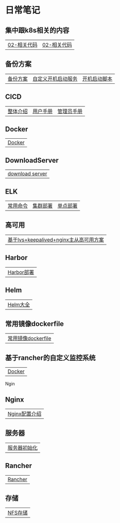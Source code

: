# 日常笔记

## 集中跟k8s相关的内容

<table border="0">
    <tr>
        <td><a href="ansible/readme.md">02-相关代码</a></td>
        <td><a href="ansible/readme.md">02-相关代码</a></td>
    </tr>
</table>

## 备份方案

<table border="0">
    <tr>
        <td><a href="backup/备份方案.md">备份方案</a></td>
        <td><a href="backup/自定义开机启动服务.md">自定义开机启动服务</a></td>
        <td><a href="backup/开机启动脚本.md">开机启动脚本</a></td>
    </tr>
</table>

## CICD

<table border="0">
    <tr>
    <td><a href="cicd/readme.md">整体介绍</a></td>
        <td><a href="cicd/guide/用户手册">用户手册</a></td>
        <td><a href="cicd/guide/管理员手册">管理员手册</a></td>
    </tr>
</table>


## Docker

<table border="0">
    <tr>
        <td><a href="docker">Docker</a></td>
    </tr>
</table>

## DownloadServer

<table border="0">
    <tr>
        <td><a href="downloadserver/readme.md">download server</a></td>
    </tr>
</table>


## ELK

<table border="0">
    <tr>
        <td><a href="elk/常用命令.md">常用命令</a></td>
        <td><a href="elk/multi-deploy.md">集群部署</a></td>
        <td><a href="elk/single-deploy.md">单点部署</a></td>
    </tr>
</table>

## 高可用

<table border="0">
    <tr>
        <td><a href="ha-design/lvs-keepalived-nginx(web).md">基于lvs+keepalived+nginx主从高可用方案</a></td>
    </tr>
</table>

## Harbor

<table border="0">
    <tr>
        <td><a href="harbor/readme.md">Harbor部署</a></td>
    </tr>
</table>

## Helm

<table border="0">
    <tr>
        <td><a href="helm">Helm大全</a></td>
    </tr>
</table>

## 常用镜像dockerfile

<table border="0">
    <tr>
        <td><a href="images">常用镜像dockerfile</a></td>
    </tr>
</table>

## 基于rancher的自定义监控系统

<table border="0">
    <tr>
        <td><a href="docker">Docker</a></td>
    </tr>
</table>Ngin

## Nginx

<table border="0">
    <tr>
        <td><a href="nginx/conf/log_format 内置变量解释.md">Nginx配置介绍</a></td>
    </tr>
</table>

## 服务器

<table border="0">
    <tr>
        <td><a href="node/nodeInit.md">服务器初始化</a></td>
    </tr>
</table>

## Rancher

<table border="0">
    <tr>
        <td><a href="rancher">Rancher</a></td>
    </tr>
</table>

## 存储

<table border="0">
    <tr>
        <td><a href="nfs">NFS存储</a></td>
    </tr>
</table>
